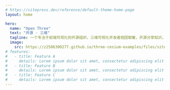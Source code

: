 ```yaml
---
# https://vitepress.dev/reference/default-theme-home-page
layout: home

hero:
  name: "Open Three"
  text: "开源 - 三维"
  tagline: 一个专注于前端可视化的开源组织，三维可视化开发者抱团取暖，开源分享知识，接活盈利，让自己更有底气，加入请联系
  image:
    src: https://z2586300277.github.io/three-cesium-examples/files/site/logo.svg
# features:
#   - title: Feature A
#     details: Lorem ipsum dolor sit amet, consectetur adipiscing elit
#   - title: Feature B
#     details: Lorem ipsum dolor sit amet, consectetur adipiscing elit
#   - title: Feature C
#     details: Lorem ipsum dolor sit amet, consectetur adipiscing elit
---
```


<script setup>
import { VPTeamMembers } from 'vitepress/theme'
</script>

<VPTeamMembers :members="[
   {
    avatar: 'http://nicowebgl.cn/file_airport/openthree_group/Nicolas-zn/avatar.jpg',
    name: 'Nico',
    title: '热爱Three.js 和 Cesium.js 的开发者',
    links: [
      { icon: 'github', link: 'https://github.com/Nicolas-zn' },
    ]
  },
  {
    avatar: 'http://nicowebgl.cn/file_airport/openthree_group/z2586300277/avatar.jpg',
    name: '优雅永不过时',
    title: '致力于可视化前端的开发者',
    links: [
      { icon: 'github', link: 'https://github.com/z2586300277' },
    ]
  },
  {
    avatar: 'http://nicowebgl.cn/file_airport/openthree_group/g2657/avatar.jpg',
    name: 'g2657',
    title: '前端开发者',
    links: [
      { icon: 'github', link: 'https://github.com/g2657' },
    ]
  }
]" />
